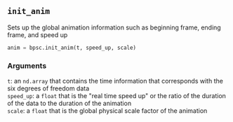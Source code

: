 ## ```init_anim```
Sets up the global animation information such as beginning frame, ending frame, and speed up

```python
anim = bpsc.init_anim(t, speed_up, scale)
```

### Arguments 
```t```: an ```nd.array``` that contains the time information that corresponds with the six degrees of freedom data
<br>```speed_up```: a ```float``` that is the "real time speed up" or the ratio of the duration of the data to the duration of the animation
<br>```scale```: a ```float``` that is the global physical scale factor of the animation
